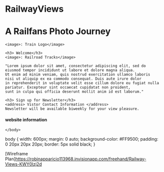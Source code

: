 # RailwayViews
<!DOCTYPE html>
<html>
  <head>
    <meta charset="utf-8">
    <title>Railway Views</title>
  </head>
  <body>
    <h1>A Railfans Photo Journey</h1>

    <image>: Train Logo</image>

    <h3> Welcome</h3>
    <image>: Railroad Tracks</image>

    "Lorem ipsum dolor sit amet, consectetur adipiscing elit, sed do eiusmod tempor incididunt ut labore et dolore magna aliqua. 
    Ut enim ad minim veniam, quis nostrud exercitation ullamco laboris nisi ut aliquip ex ea commodo consequat. Duis aute irure dolor 
    in reprehenderit in voluptate velit esse cillum dolore eu fugiat nulla pariatur. Excepteur sint occaecat cupidatat non proident, 
    sunt in culpa qui officia deserunt mollit anim id est laborum."

    <h3> Sign up for Newsletter</h3>
    <address> Vistor Contact Information </address>
    Newsletter will be available biweekly for your view pleasure.

<h4><footer> website information</h4>
    
    </body>
</html>

body {
  width: 600px;
  margin: 0 auto;
  background-color: #FF9500;
  padding: 0 20px 20px 20px;
  border: 5px solid black;
}

[Wireframe Plan]https://robinapparicio113968.invisionapp.com/freehand/Railway-Views-KWY0lzj2d
